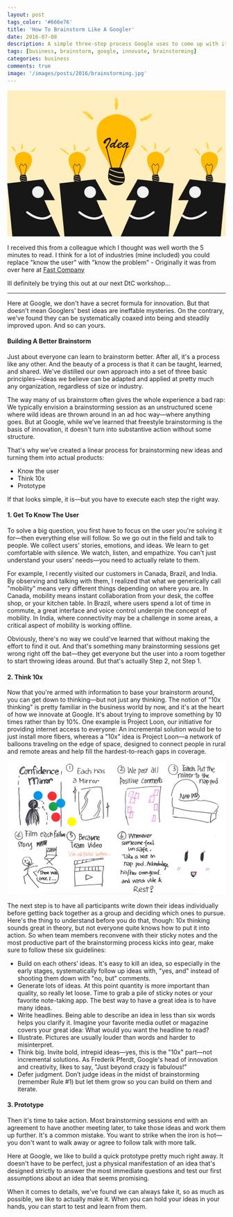 ```yaml
---
layout: post
tags_color: '#666e76'
title: 'How To Brainstorm Like A Googler'
date: 2016-07-08
description: A simple three-step process Google uses to come up with its most innovative ideas.
tags: [business, brainstorm, google, innovate, brainstorming]
categories: business
comments: true
image: '/images/posts/2016/brainstorming.jpg'
---
```

![](/images/posts/2016/brainstorming.jpg)

I received this from a colleague which I thought was well worth the 5 minutes to read. I think for a lot of industries (mine included) you could replace "know the user" with "know the problem" - Originally it was from over here at [Fast Company](http://www.fastcompany.com/3061059/your-most-productive-self/how-to-brainstorm-like-a-googler)

Ill definitely be trying this out at our next DtC workshop...

---

Here at Google, we don't have a secret formula for innovation. But that doesn't mean Googlers' best ideas are ineffable mysteries. On the contrary, we've found they can be systematically coaxed into being and steadily improved upon. And so can yours.

#### Building A Better Brainstorm
 
Just about everyone can learn to brainstorm better. After all, it's a process like any other. And the beauty of a process is that it can be taught, learned, and shared. We've distilled our own approach into a set of three basic principles—ideas we believe can be adapted and applied at pretty much any organization, regardless of size or industry.

The way many of us brainstorm often gives the whole experience a bad rap: We typically envision a brainstorming session as an unstructured scene where wild ideas are thrown around in an ad hoc way—where anything goes. But at Google, while we’ve learned that freestyle brainstorming is the basis of innovation, it doesn't turn into substantive action without some structure.

That's why we’ve created a linear process for brainstorming new ideas and turning them into actual products:

* Know the user
* Think 10x
* Prototype

If that looks simple, it is—but you have to execute each step the right way.

#### 1. Get To Know The User
To solve a big question, you first have to focus on the user you're solving it for—then everything else will follow. So we go out in the field and talk to people. We collect users' stories, emotions, and ideas. We learn to get comfortable with silence. We watch, listen, and empathize. You can't just understand your users' needs—you need to actually relate to them.

For example, I recently visited our customers in Canada, Brazil, and India. By observing and talking with them, I realized that what we generically call "mobility" means very different things depending on where you are. In Canada, mobility means instant collaboration from your desk, the coffee shop, or your kitchen table. In Brazil, where users spend a lot of time in commute, a great interface and voice control underpin the concept of mobility. In India, where connectivity may be a challenge in some areas, a critical aspect of mobility is working offline.

Obviously, there's no way we could've learned that without making the effort to find it out. And that's something many brainstorming sessions get wrong right off the bat—they get everyone but the user into a room together to start throwing ideas around. But that's actually Step 2, not Step 1.

#### 2. Think 10x
Now that you're armed with information to base your brainstorm around, you can get down to thinking—but not just any thinking. The notion of "10x thinking" is pretty familiar in the business world by now, and it's at the heart of how we innovate at Google. It's about trying to improve something by 10 times rather than by 10%. One example is Project Loon, our initiative for providing internet access to everyone: An incremental solution would be to just install more fibers, whereas a "10x" idea is Project Loon—a network of balloons traveling on the edge of space, designed to connect people in rural and remote areas and help fill the hardest-to-reach gaps in coverage.

![](/images/posts/2016/brainstorming-1.jpg)

The next step is to have all participants write down their ideas individually before getting back together as a group and deciding which ones to pursue. Here's the thing to understand before you do that, though: 10x thinking sounds great in theory, but not everyone quite knows how to put it into action. So when team members reconvene with their sticky notes and the most productive part of the brainstorming process kicks into gear, make sure to follow these six guidelines:

* Build on each others’ ideas. It's easy to kill an idea, so especially in the early stages, systematically follow up ideas with, "yes, and" instead of shooting them down with "no, but" comments.
* Generate lots of ideas. At this point quantity is more important than quality, so really let loose. Time to grab a pile of sticky notes or your favorite note-taking app. The best way to have a great idea is to have many ideas.
* Write headlines. Being able to describe an idea in less than six words helps you clarify it. Imagine your favorite media outlet or magazine covers your great idea: What would you want the headline to read?
* Illustrate. Pictures are usually louder than words and harder to misinterpret.
* Think big. Invite bold, intrepid ideas—yes, this is the "10x" part—not incremental solutions. As Frederik Pferdt, Google's head of innovation and creativity, likes to say, "Just beyond crazy is fabulous!"
* Defer judgment. Don’t judge ideas in the midst of brainstorming (remember Rule #1) but let them grow so you can build on them and iterate.

#### 3. Prototype
Then it's time to take action. Most brainstorming sessions end with an agreement to have another meeting later, to take those ideas and work them up further. It's a common mistake. You want to strike when the iron is hot—you don't want to walk away or agree to follow talk with more talk.

Here at Google, we like to build a quick prototype pretty much right away. It doesn't have to be perfect, just a physical manifestation of an idea that's designed strictly to answer the most immediate questions and test our first assumptions about an idea that seems promising.

When it comes to details, we've found we can always fake it, so as much as possible, we like to actually make it. When you can hold your ideas in your hands, you can start to test and learn from them.